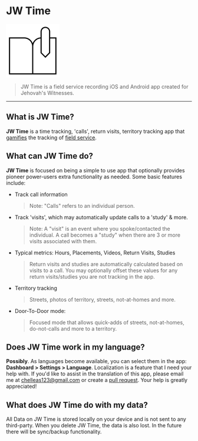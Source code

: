 # JW Time

![JW-Time](./assets/favicon.png)

> JW Time is a field service recording iOS and Android app created for Jehovah's Witnesses.

---

## What is JW Time?

**JW Time** is a time tracking, 'calls', return visits, territory tracking app that [gamifies](https://en.wikipedia.org/wiki/Gamification) the tracking of [field service](https://www.jw.org/en/jehovahs-witnesses/faq/door-to-door/).

## What can JW Time do?

**JW Time** is focused on being a simple to use app that optionally provides pioneer power-users extra functionality as needed. Some basic features include:

- Track call information
  > Note: "Calls" refers to an individual person.
- Track 'visits', which may automatically update calls to a 'study' & more.
  > Note: A "visit" is an event where you spoke/contacted the individual. A call becomes a "study" when there are 3 or more visits associated with them.
- Typical metrics: Hours, Placements, Videos, Return Visits, Studies
  > Return visits and studies are automatically calculated based on visits to a call. You may optionally offset these values for any return visits/studies you are not tracking in the app.
- Territory tracking
  > Streets, photos of territory, streets, not-at-homes and more.
- Door-To-Door mode:
  > Focused mode that allows quick-adds of streets, not-at-homes, do-not-calls and more to a territory.

## Does JW Time work in my language?

**Possibly**. As languages become available, you can select them in the app: **Dashboard > Settings > Language**. Localization is a feature that I need your help with. If you'd like to assist in the translation of this app, please email me at chelleas123@gmail.com or create a [pull request](https://github.com/leviFrosty/JW-Time/pulls). Your help is greatly appreciated!

## What does JW Time do with my data?

All Data on JW Time is stored locally on your device and is not sent to any third-party. When you delete JW Time, the data is also lost. In the future there will be sync/backup functionality.

